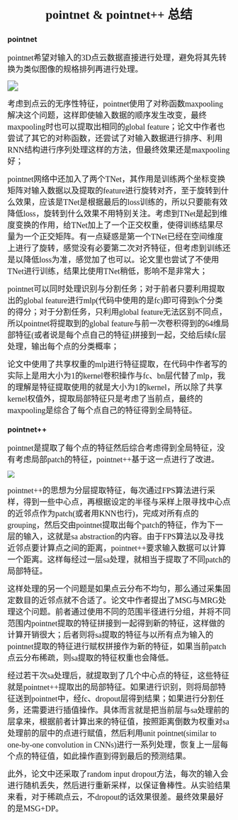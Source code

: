 # <p align="center"><font face="楷体">pointnet & pointnet++ 总结</p></font>

### pointnet

<font size=4 face="楷体">	pointnet希望对输入的3D点云数据直接进行处理，避免将其先转换为类似图像的规格排列再进行处理。</font>

<img src="C:\Users\njuwhl2019hp\Desktop\pointnet.jpg" style="zoom:150%;" />

<font size=4 face="楷体">	考虑到点云的无序性特征，pointnet使用了对称函数maxpooling解决这个问题，这样即使输入数据的顺序发生改变，最终maxpooling时也可以提取出相同的global feature；论文中作者也尝试了其它的对称函数，还尝试了对输入数据进行排序、利用RNN结构进行序列处理这样的方法，但最终效果还是maxpooling好；</font>

<font size=4 face="楷体">	pointnet网络中还加入了两个TNet，其作用是训练两个坐标变换矩阵对输入数据以及提取的feature进行旋转对齐，至于旋转到什么效果，应该是TNet是根据最后的loss训练的，所以只要能有效降低loss，旋转到什么效果不用特别关注。考虑到TNet是起到维度变换的作用，给TNet加上了一个正交权重，使得训练结果尽量为一个正交矩阵。有一点疑惑是第一个TNet已经在空间维度上进行了旋转，感觉没有必要第二次对齐特征，但考虑到训练还是以降低loss为准，感觉加了也可以。论文里也尝试了不使用TNet进行训练，结果比使用TNet稍低，影响不是非常大；</font>

<font size=4 face="楷体">	pointnet可以同时处理识别与分割任务；对于前者只要利用提取出的global feature进行mlp(代码中使用的是fc)即可得到k个分类的得分；对于分割任务，只利用global feature无法区别不同点，所以pointnet将提取到的global feature与前一次卷积得到的64维局部特征(或者说是每个点自己的特征)拼接到一起，交给后续fc层处理，输出每个点的分类概率；</font>

<font size=4 face="楷体">	论文中使用了共享权重的mlp进行特征提取，在代码中作者写的实际上是用大小为1的kernel卷积操作与fc、bn层代替了mlp，我的理解是特征提取使用的就是大小为1的kernel，所以除了共享kernel权值外，提取局部特征只是考虑了当前点，最终的maxpooling是综合了每个点自己的特征得到全局特征。</font>



### pointnet++

<font size=4 face="楷体">	pointnet是提取了每个点的特征然后综合考虑得到全局特征，没有考虑局部patch的特征，pointnet++基于这一点进行了改进。</font>

![](C:\Users\njuwhl2019hp\Desktop\pointnet++.jpg)

<font size=4 face="楷体">	pointnet++的思想为分层提取特征，每次通过FPS算法进行采样，得到一些中心点，再根据设定的半径与采样上限寻找中心点的近邻点作为patch(或者用KNN也行)，完成对所有点的grouping，然后交由pointnet提取出每个patch的特征，作为下一层的输入，这就是sa abstraction的内容。由于FPS算法以及寻找近邻点要计算点之间的距离，pointnet++要求输入数据可以计算一个距离。这样每经过一层sa处理，就相当于提取了不同patch的局部特征。</font>

<font size=4 face="楷体">	这样处理的另一个问题是如果点云分布不均匀，那么通过采集固定数目的近邻点就不合适了。论文中作者提出了MSG与MRG处理这个问题。前者通过使用不同的范围半径进行分组，并将不同范围内pointnet提取的特征拼接到一起得到新的特征，这样做的计算开销很大；后者则将sa提取的特征与以所有点为输入的pointnet提取的特征进行赋权拼接作为新的特征，如果当前patch点云分布稀疏，则sa提取的特征权重也会降低。</font>

<font size=4 face="楷体">	经过若干次sa处理后，就提取到了几个中心点的特征，这些特征就是pointnet++提取出的局部特征。如果进行识别，则将局部特征送到pointnet中，经fc、dropout层得到结果；如果进行分割任务，还需要进行插值操作。具体而言就是把当前层与sa处理前的层拿来，根据前者计算出来的特征值，按照距离倒数为权重对sa处理前的层中的点进行赋值，然后利用unit pointnet(similar to one-by-one convolution in CNNs)进行一系列处理，恢复上一层每个点的特征值，如此操作直到得到最后的预测结果。</font>

<font size=4 face="楷体">	此外，论文中还采取了random input dropout方法，每次的输入会进行随机丢失，然后进行重新采样，以保证鲁棒性。从实验结果来看，对于稀疏点云，不dropout的话效果很差。最终效果最好的是MSG+DP。</font>

